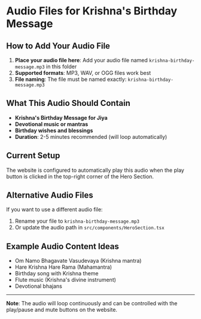 # Audio Files for Krishna's Birthday Message

## How to Add Your Audio File

1. **Place your audio file here**: Add your audio file named `krishna-birthday-message.mp3` in this folder
2. **Supported formats**: MP3, WAV, or OGG files work best
3. **File naming**: The file must be named exactly: `krishna-birthday-message.mp3`

## What This Audio Should Contain

- **Krishna's Birthday Message for Jiya**
- **Devotional music or mantras**
- **Birthday wishes and blessings**
- **Duration**: 2-5 minutes recommended (will loop automatically)

## Current Setup

The website is configured to automatically play this audio when the play button is clicked in the top-right corner of the Hero Section.

## Alternative Audio Files

If you want to use a different audio file:
1. Rename your file to `krishna-birthday-message.mp3`
2. Or update the audio path in `src/components/HeroSection.tsx`

## Example Audio Content Ideas

- Om Namo Bhagavate Vasudevaya (Krishna mantra)
- Hare Krishna Hare Rama (Mahamantra)
- Birthday song with Krishna theme
- Flute music (Krishna's divine instrument)
- Devotional bhajans

---

**Note**: The audio will loop continuously and can be controlled with the play/pause and mute buttons on the website.
